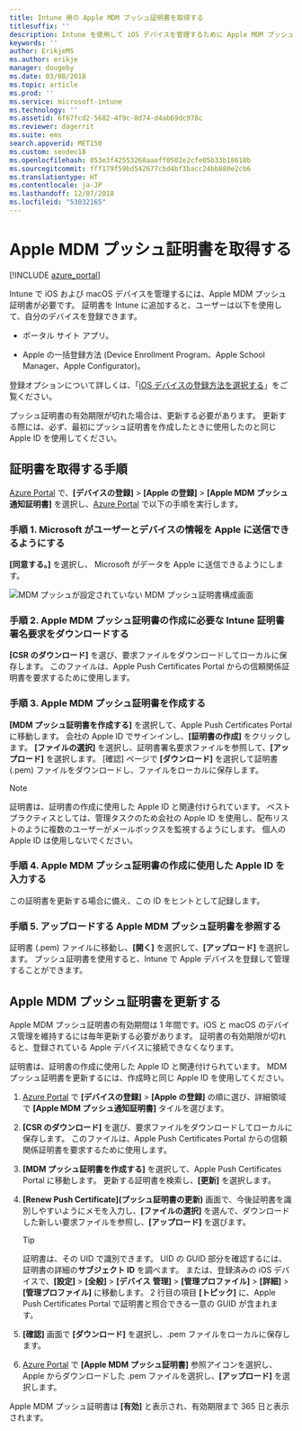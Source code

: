 ```yaml
---
title: Intune 用の Apple MDM プッシュ証明書を取得する
titlesuffix: ''
description: Intune を使用して iOS デバイスを管理するために Apple MDM プッシュ証明書を取得します。
keywords: ''
author: ErikjeMS
ms.author: erikje
manager: dougeby
ms.date: 03/08/2018
ms.topic: article
ms.prod: ''
ms.service: microsoft-intune
ms.technology: ''
ms.assetid: 6f67fcd2-5682-4f9c-8d74-d4ab69dc978c
ms.reviewer: dagerrit
ms.suite: ems
search.appverid: MET150
ms.custom: seodec18
ms.openlocfilehash: 053e3f42553268aaeff0502e2cfe05b33b18618b
ms.sourcegitcommit: fff179f59bd542677cbd4bf3bacc24bb880e2cb6
ms.translationtype: HT
ms.contentlocale: ja-JP
ms.lasthandoff: 12/07/2018
ms.locfileid: "53032165"
---
```

# <a name="get-an-apple-mdm-push-certificate"></a>Apple MDM プッシュ証明書を取得する

[!INCLUDE [azure_portal](./includes/azure_portal.md)]

Intune で iOS および macOS デバイスを管理するには、Apple MDM プッシュ証明書が必要です。 証明書を Intune に追加すると、ユーザーは以下を使用して、自分のデバイスを登録できます。

- ポータル サイト アプリ。

- Apple の一括登録方法 (Device Enrollment Program、Apple School Manager、Apple Configurator)。

登録オプションについて詳しくは、「[iOS デバイスの登録方法を選択する](enrollment-method-choose-ios.md)」をご覧ください。

プッシュ証明書の有効期限が切れた場合は、更新する必要があります。 更新する際には、必ず、最初にプッシュ証明書を作成したときに使用したのと同じ Apple ID を使用してください。


## <a name="steps-to-get-your-certificate"></a>証明書を取得する手順
[Azure Portal](https://portal.azure.com) で、**[デバイスの登録]** > **[Apple の登録]** > **[Apple MDM プッシュ通知証明書]** を選択し、[Azure Portal](https://portal.azure.com) で以下の手順を実行します。

### <a name="step-1-grant-microsoft-permission-to-send-user-and-device-information-to-apple"></a>手順 1. Microsoft がユーザーとデバイスの情報を Apple に送信できるようにする
**[同意する。]** を選択し、 Microsoft がデータを Apple に送信できるようにします。

![MDM プッシュが設定されていない MDM プッシュ証明書構成画面](./media/create-mdm-push-certificate.png)

### <a name="step-2-download-the-intune-certificate-signing-request-required-to-create-an-apple-mdm-push-certificate"></a>手順 2. Apple MDM プッシュ証明書の作成に必要な Intune 証明書署名要求をダウンロードする
**[CSR のダウンロード]** を選び、要求ファイルをダウンロードしてローカルに保存します。 このファイルは、Apple Push Certificates Portal からの信頼関係証明書を要求するために使用します。

  ### <a name="step-3-create-an-apple-mdm-push-certificate"></a>手順 3. Apple MDM プッシュ証明書を作成する
**[MDM プッシュ証明書を作成する]** を選択して、Apple Push Certificates Portal に移動します。 会社の Apple ID でサインインし、**[証明書の作成]** をクリックします。 **[ファイルの選択]**  を選択し、証明書署名要求ファイルを参照して、**[アップロード]** を選択します。 [確認] ページで **[ダウンロード]** を選択して証明書 (.pem) ファイルをダウンロードし、ファイルをローカルに保存します。

> [!NOTE]
> 証明書は、証明書の作成に使用した Apple ID と関連付けられています。 ベスト プラクティスとしては、管理タスクのため会社の Apple ID を使用し、配布リストのように複数のユーザーがメールボックスを監視するようにします。 個人の Apple ID は使用しないでください。

### <a name="step-4-enter-the-apple-id-used-to-create-your-apple-mdm-push-certificate"></a>手順 4. Apple MDM プッシュ証明書の作成に使用した Apple ID を入力する
この証明書を更新する場合に備え、この ID をヒントとして記録します。

### <a name="step-5-browse-to-your-apple-mdm-push-certificate-to-upload"></a>手順 5. アップロードする Apple MDM プッシュ証明書を参照する
証明書 (.pem) ファイルに移動し、**[開く]** を選択して、**[アップロード]** を選択します。 プッシュ証明書を使用すると、Intune で Apple デバイスを登録して管理することができます。

## <a name="renew-apple-mdm-push-certificate"></a>Apple MDM プッシュ証明書を更新する
Apple MDM プッシュ証明書の有効期間は 1 年間です。iOS と macOS のデバイス管理を維持するには毎年更新する必要があります。 証明書の有効期限が切れると、登録されている Apple デバイスに接続できなくなります。

証明書は、証明書の作成に使用した Apple ID と関連付けられています。 MDM プッシュ証明書を更新するには、作成時と同じ Apple ID を使用してください。

1. [Azure Portal](https://portal.azure.com) で **[デバイスの登録]** > **[Apple の登録]** の順に選び、詳細領域で **[Apple MDM プッシュ通知証明書]** タイルを選びます。
2. **[CSR のダウンロード]** を選び、要求ファイルをダウンロードしてローカルに保存します。 このファイルは、Apple Push Certificates Portal からの信頼関係証明書を要求するために使用します。
3. **[MDM プッシュ証明書を作成する]** を選択して、Apple Push Certificates Portal に移動します。 更新する証明書を検索し、**[更新]** を選択します。
4. **[Renew Push Certificate]\(プッシュ証明書の更新\)** 画面で、今後証明書を識別しやすいようにメモを入力し、**[ファイルの選択]** を選んで、ダウンロードした新しい要求ファイルを参照し、**[アップロード]** を選びます。
   > [!TIP]
   > 証明書は、その UID で識別できます。 UID の GUID 部分を確認するには、証明書の詳細の**サブジェクト ID** を調べます。 または、登録済みの iOS デバイスで、**[設定]** > **[全般]** > **[デバイス** **管理]** > **[管理プロファイル]** > **[詳細]** > **[管理プロファイル]** に移動します。 2 行目の項目 **[トピック]** に、Apple Push Certificates Portal で証明書と照合できる一意の GUID が含まれます。
 
6. **[確認]** 画面で **[ダウンロード]** を選択し、.pem ファイルをローカルに保存します。
7. [Azure Portal](https://portal.azure.com) で **[Apple MDM プッシュ証明書]** 参照アイコンを選択し、Apple からダウンロードした .pem ファイルを選択し、**[アップロード]** を選択します。

Apple MDM プッシュ証明書は **[有効]** と表示され、有効期限まで 365 日と表示されます。
